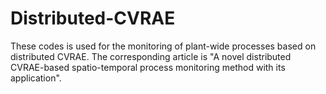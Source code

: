 # Distributed-CVRAE
These codes is used for the monitoring of plant-wide processes based on distributed CVRAE.
The corresponding article is "A novel distributed CVRAE-based spatio-temporal process monitoring method with its application".
